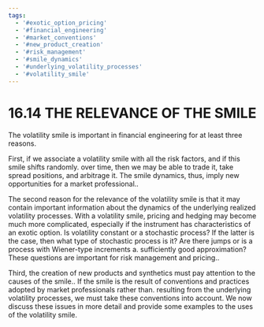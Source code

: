 ```yaml
---
tags:
  - '#exotic_option_pricing'
  - '#financial_engineering'
  - '#market_conventions'
  - '#new_product_creation'
  - '#risk_management'
  - '#smile_dynamics'
  - '#underlying_volatility_processes'
  - '#volatility_smile'
---
```

# 16.14 THE RELEVANCE OF THE SMILE  

The volatility smile is important in financial engineering for at least three reasons.  

First, if we associate a volatility smile with all the risk factors, and if this smile shifts randomly. over time, then we may be able to trade it, take spread positions, and arbitrage it. The smile dynamics, thus, imply new opportunities for a market professional..  

The second reason for the relevance of the volatility smile is that it may contain important information about the dynamics of the underlying realized volatility processes. With a volatility smile, pricing and hedging may become much more complicated, especially if the instrument has characteristics of an exotic option. Is volatility constant or a stochastic process? If the latter is the case, then what type of stochastic process is it? Are there jumps or is a process with Wiener-type increments a. sufficiently good approximation? These questions are important for risk management and pricing..  

Third, the creation of new products and synthetics must pay attention to the causes of the smile.. If the smile is the result of conventions and practices adopted by market professionals rather than. resulting from the underlying volatility processes, we must take these conventions into account. We now discuss these issues in more detail and provide some examples to the uses of the volatility smile.  
